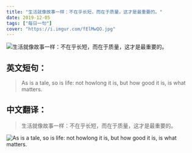 ```yaml
---
title: "生活就像故事一样：不在乎长短，而在于质量，这才是最重要的。"
date: 2019-12-05
tags: ["每日一句"]
cover: "https://i.imgur.com/fElMwQO.jpg"
---
```


![生活就像故事一样：不在乎长短，而在于质量，这才是最重要的。](https://i.imgur.com/ec8Izd0.jpg)

## 英文短句：
> As is a tale, so is life: not howlong it is, but how good it is, is what matters. 

<!--more-->

## 中文翻译：
> 生活就像故事一样：不在乎长短，而在于质量，这才是最重要的。

![As is a tale, so is life: not howlong it is, but how good it is, is what matters. ](https://i.imgur.com/TWung89.jpg)

